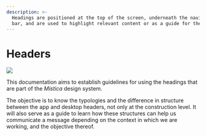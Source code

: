 ```yaml
---
description: >-
  Headings are positioned at the top of the screen, underneath the navigation
  bar, and are used to highlight relevant content or as a guide for the user.
---
```


# Headers

![](../img/header-cover.png)

This documentation aims to establish guidelines for using the headings that are part of the _Mística_ design system.

The objective is to know the typologies and the difference in structure between the app and desktop headers, not only at the construction level. It will also serve as a guide to learn how these structures can help us communicate a message depending on the context in which we are working, and the objective thereof.

